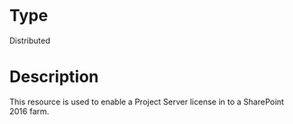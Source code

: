 # Type

Distributed

# Description

This resource is used to enable a Project Server license in to a SharePoint
2016 farm.
